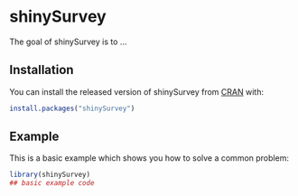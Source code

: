 
# shinySurvey

<!-- badges: start -->
<!-- badges: end -->

The goal of shinySurvey is to ...

## Installation

You can install the released version of shinySurvey from [CRAN](https://CRAN.R-project.org) with:

``` r
install.packages("shinySurvey")
```

## Example

This is a basic example which shows you how to solve a common problem:

``` r
library(shinySurvey)
## basic example code
```

